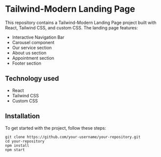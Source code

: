 # Tailwind-Modern Landing Page

This repository contains a Tailwind-Modern Landing Page project built with React, Tailwind CSS, and custom CSS. The landing page features:

- Interactive Navigation Bar
- Carousel component
- Our service section
- About us section
- Appointment section
- Footer section

## Technology used

- React
- Tailwind CSS
- Custom CSS

## Installation

To get started with the project, follow these steps:

   ```shell
   git clone https://github.com/your-username/your-repository.git
   cd your-repository
   npm install
   npm start
   ```

